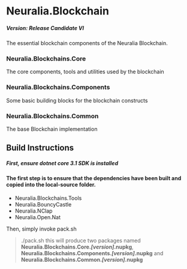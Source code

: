 # Neuralia.Blockchain

##### Version:  Release Candidate VI

The essential blockchain components of the Neuralia Blockchain.

### Neuralia.Blockchains.Core
The core components, tools and utilities used by the blockchain
### Neuralia.Blockchains.Components
Some basic building blocks for the blockchain constructs
### Neuralia.Blockchains.Common
The base Blockchain implementation

## Build Instructions

##### First, ensure dotnet core 3.1 SDK is installed

#### The first step is to ensure that the dependencies have been built and copied into the local-source folder.

 - Neuralia.Blockchains.Tools
 - Neuralia.BouncyCastle
 - Neuralia.NClap
 - Neuralia.Open.Nat

Then, simply invoke pack.sh
> ./pack.sh
this will produce two packages named **Neuralia.Blockchains.Core.*[version]*.nupkg**, **Neuralia.Blockchains.Components.*[version]*.nupkg** and **Neuralia.Blockchains.Common.*[version]*.nupkg**
